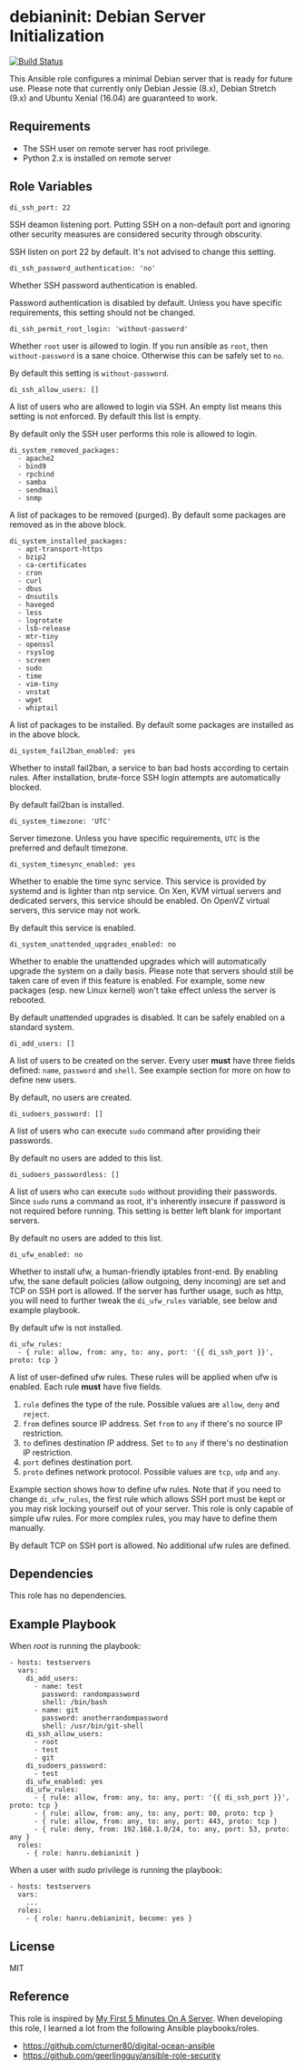 debianinit: Debian Server Initialization
========================================

[![Build Status](https://travis-ci.org/hanru/ansible-debianinit.svg?branch=master)](https://travis-ci.org/hanru/ansible-debianinit)

This Ansible role configures a minimal Debian server that is ready for future use. Please note that currently only Debian Jessie (8.x), Debian Stretch (9.x) and Ubuntu Xenial (16.04) are guaranteed to work.

Requirements
------------

* The SSH user on remote server has root privilege.
* Python 2.x is installed on remote server

Role Variables
--------------

    di_ssh_port: 22

SSH deamon listening port. Putting SSH on a non-default port and ignoring other security measures are considered security through obscurity.

SSH listen on port 22 by default. It's not advised to change this setting.

    di_ssh_password_authentication: 'no'

Whether SSH password authentication is enabled.

Password authentication is disabled by default. Unless you have specific requirements, this setting should not be changed.

    di_ssh_permit_root_login: 'without-password'

Whether `root` user is allowed to login. If you run ansible as `root`, then `without-password` is a sane choice. Otherwise this can be safely set to `no`.

By default this setting is `without-password`.

    di_ssh_allow_users: []

A list of users who are allowed to login via SSH. An empty list means this setting is not enforced. By default this list is empty.

By default only the SSH user performs this role is allowed to login.

    di_system_removed_packages:
      - apache2
      - bind9
      - rpcbind
      - samba
      - sendmail
      - snmp

A list of packages to be removed (purged). By default some packages are removed as in the above block.

    di_system_installed_packages:
      - apt-transport-https
      - bzip2
      - ca-certificates
      - cron
      - curl
      - dbus
      - dnsutils
      - haveged
      - less
      - logrotate
      - lsb-release
      - mtr-tiny
      - openssl
      - rsyslog
      - screen
      - sudo
      - time
      - vim-tiny
      - vnstat
      - wget
      - whiptail

A list of packages to be installed. By default some packages are installed as in the above block.

    di_system_fail2ban_enabled: yes

Whether to install fail2ban, a service to ban bad hosts according to certain rules. After installation, brute-force SSH login attempts are automatically blocked.

By default fail2ban is installed.

    di_system_timezone: 'UTC'

Server timezone. Unless you have specific requirements, `UTC` is the preferred and default timezone.

    di_system_timesync_enabled: yes

Whether to enable the time sync service. This service is provided by systemd and is lighter than ntp service. On Xen, KVM virtual servers and dedicated servers, this service should be enabled. On OpenVZ virtual servers, this service may not work.

By default this service is enabled.

    di_system_unattended_upgrades_enabled: no

Whether to enable the unattended upgrades which will automatically upgrade the system on a daily basis. Please note that servers should still be taken care of even if this feature is enabled. For example, some new packages (esp. new Linux kernel) won't take effect unless the server is rebooted.

By default unattended upgrades is disabled. It can be safely enabled on a standard system.

    di_add_users: []

A list of users to be created on the server. Every user **must** have three fields defined: `name`, `password` and `shell`. See example section for more on how to define new users.

By default, no users are created.

    di_sudoers_password: []

A list of users who can execute `sudo` command after providing their passwords.

By default no users are added to this list.

    di_sudoers_passwordless: []

A list of users who can execute `sudo` without providing their passwords. Since `sudo` runs a command as root, it's inherently insecure if password is not required before running. This setting is better left blank for important servers.

By default no users are added to this list.

    di_ufw_enabled: no

Whether to install ufw, a human-friendly iptables front-end. By enabling ufw, the sane default policies (allow outgoing, deny incoming) are set and TCP on SSH port is allowed. If the server has further usage, such as http, you will need to further tweak the `di_ufw_rules` variable, see below and example playbook.

By default ufw is not installed.

    di_ufw_rules:
      - { rule: allow, from: any, to: any, port: '{{ di_ssh_port }}', proto: tcp }

A list of user-defined ufw rules. These rules will be applied when ufw is enabled. Each rule **must** have five fields.

1. `rule` defines the type of the rule. Possible values are `allow`, `deny` and `reject`.
2. `from` defines source IP address. Set `from` to `any` if there's no source IP restriction.
3. `to` defines destination IP address. Set `to` to `any` if there's no destination IP restriction.
4. `port` defines destination port.
5. `proto` defines network protocol. Possible values are `tcp`, `udp` and `any`.

Example section shows how to define ufw rules. Note that if you need to change `di_ufw_rules`, the first rule which allows SSH port must be kept or you may risk locking yourself out of your server. This role is only capable of simple ufw rules. For more complex rules, you may have to define them manually.

By default TCP on SSH port is allowed. No additional ufw rules are defined.

Dependencies
------------

This role has no dependencies.

Example Playbook
----------------

When *root* is running the playbook:

    - hosts: testservers
      vars:
        di_add_users:
          - name: test
            password: randompassword
            shell: /bin/bash
          - name: git
            password: anotherrandompassword
            shell: /usr/bin/git-shell
        di_ssh_allow_users:
          - root
          - test
          - git
        di_sudoers_password:
          - test
        di_ufw_enabled: yes
        di_ufw_rules:
          - { rule: allow, from: any, to: any, port: '{{ di_ssh_port }}', proto: tcp }
          - { rule: allow, from: any, to: any, port: 80, proto: tcp }
          - { rule: allow, from: any, to: any, port: 443, proto: tcp }
          - { rule: deny, from: 192.168.1.0/24, to: any, port: 53, proto: any }
      roles:
        - { role: hanru.debianinit }

When a user with *sudo* privilege is running the playbook:

    - hosts: testservers
      vars:
        ...
      roles:
        - { role: hanru.debianinit, become: yes }

License
-------

MIT

Reference
---------

This role is inspired by [My First 5 Minutes On A Server](https://plusbryan.com/my-first-5-minutes-on-a-server-or-essential-security-for-linux-servers). When developing this role, I learned a lot from the following Ansible playbooks/roles.

* https://github.com/cturner80/digital-ocean-ansible 
* https://github.com/geerlingguy/ansible-role-security